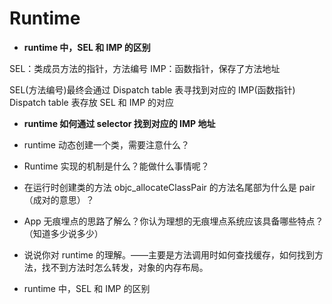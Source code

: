 # Runtime

- **runtime 中，SEL 和 IMP 的区别**

SEL：类成员方法的指针，方法编号
IMP：函数指针，保存了方法地址

SEL(方法编号)最终会通过 Dispatch table 表寻找到对应的 IMP(函数指针)
Dispatch table 表存放 SEL 和 IMP 的对应

- **runtime 如何通过 selector 找到对应的 IMP 地址**

* runtime 动态创建一个类，需要注意什么？
* Runtime 实现的机制是什么？能做什么事情呢？

* 在运行时创建类的方法 objc_allocateClassPair 的方法名尾部为什么是 pair（成对的意思）？

* App 无痕埋点的思路了解么？你认为理想的无痕埋点系统应该具备哪些特点？（知道多少说多少）
* 说说你对 runtime 的理解。——主要是方法调用时如何查找缓存，如何找到方法，找不到方法时怎么转发，对象的内存布局。
* runtime 中，SEL 和 IMP 的区别
